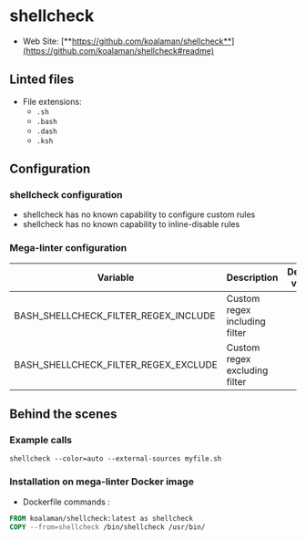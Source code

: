 <!-- markdownlint-disable MD033 MD041 -->
<!-- Generated by .automation/build.py, please do not update manually -->
# shellcheck

- Web Site: [**https://github.com/koalaman/shellcheck**](https://github.com/koalaman/shellcheck#readme)

## Linted files

- File extensions:
  - `.sh`
  - `.bash`
  - `.dash`
  - `.ksh`

## Configuration

### shellcheck configuration

- shellcheck has no known capability to configure custom rules
- shellcheck has no known capability to inline-disable rules

### Mega-linter configuration

| Variable | Description | Default value |
| ----------------- | -------------- | -------------- |
| BASH_SHELLCHECK_FILTER_REGEX_INCLUDE | Custom regex including filter |  |
| BASH_SHELLCHECK_FILTER_REGEX_EXCLUDE | Custom regex excluding filter |  |

## Behind the scenes

### Example calls

```shell
shellcheck --color=auto --external-sources myfile.sh
```


### Installation on mega-linter Docker image

- Dockerfile commands :
```dockerfile
FROM koalaman/shellcheck:latest as shellcheck
COPY --from=shellcheck /bin/shellcheck /usr/bin/
```

